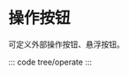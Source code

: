 <script setup>
import operate from 'exam/tree/operate.vue'
</script>

# 操作按钮 <el-badge value="todo" type='warning'></el-badge>
可定义外部操作按钮、悬浮按钮。

::: code tree/operate
<operate></operate>
:::